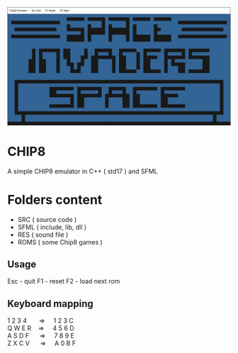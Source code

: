 ![screenshot](screenshot.jpg)

# CHIP8
A simple CHIP8 emulator in C++ ( std17 ) and SFML

# Folders content
- SRC ( source code )
- SFML ( include, lib, dll )
- RES ( sound file )
- ROMS ( some Chip8 games )

## Usage
Esc - quit
F1 - reset
F2 - load next rom

## Keyboard mapping
1 2 3 4&nbsp;&nbsp;&nbsp;&nbsp;&nbsp;&nbsp;&nbsp;=>&nbsp;&nbsp;&nbsp;&nbsp;&nbsp;1 2 3 C<br/>
Q W E R&nbsp;&nbsp;&nbsp;&nbsp;=>&nbsp;&nbsp;&nbsp;&nbsp;&nbsp;4 5 6 D<br/>
A S D F&nbsp;&nbsp;&nbsp;&nbsp;&nbsp;&nbsp;=>&nbsp;&nbsp;&nbsp;&nbsp;&nbsp;7 8 9 E<br/>
Z X C V&nbsp;&nbsp;&nbsp;&nbsp;&nbsp;&nbsp;=>&nbsp;&nbsp;&nbsp;&nbsp;&nbsp;A 0 B F<br/>